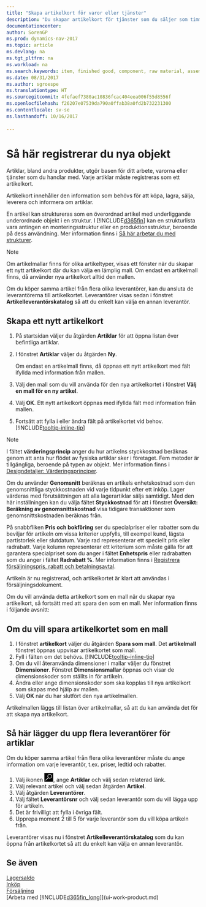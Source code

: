 ```yaml
---
title: "Skapa artikelkort för varor eller tjänster"
description: "Du skapar artikelkort för tjänster som du säljer som timmar och för fysiska produkter, till exempel monteringsartiklar, färdiga produkter, komponenter eller råmaterial som säljs från lagret."
documentationcenter: 
author: SorenGP
ms.prod: dynamics-nav-2017
ms.topic: article
ms.devlang: na
ms.tgt_pltfrm: na
ms.workload: na
ms.search.keywords: item, finished good, component, raw material, assembly item
ms.date: 08/31/2017
ms.author: sgroespe
ms.translationtype: HT
ms.sourcegitcommit: 4fefaef7380ac10836fcac404eea006f55d8556f
ms.openlocfilehash: f26207e07539da790a0ffab38a0fd2b732231300
ms.contentlocale: sv-se
ms.lasthandoff: 10/16/2017

---
```

# <a name="how-to-register-new-items"></a>Så här registrerar du nya objekt
Artiklar, bland andra produkter, utgör basen för ditt arbete, varorna eller tjänster som du handlar med. Varje artiklar måste registreras som ett artikelkort.

Artikelkort innehåller den information som behövs för att köpa, lagra, sälja, leverera och informera om artiklar.

En artikel kan struktureras som en överordnad artikel med underliggande underordnade objekt i en struktur. I [!INCLUDE[d365fin](includes/d365fin_md.md)] kan en strukturlista vara antingen en monteringsstruktur eller en produktionsstruktur, beroende på dess användning. Mer information finns i [Så här arbetar du med strukturer](inventory-how-work-BOMs.md).

> [!NOTE]  
>   Om artikelmallar finns för olika artikeltyper, visas ett fönster när du skapar ett nytt artikelkort där du kan välja en lämplig mall. Om endast en artikelmall finns, då använder nya artikelkort alltid den mallen.

Om du köper samma artikel från flera olika leverantörer, kan du ansluta de leverantörerna till artikelkortet. Leverantörer visas sedan i fönstret **Artikelleverantörskatalog** så att du enkelt kan välja en annan leverantör.

## <a name="to-create-a-new-item-card"></a>Skapa ett nytt artikelkort
1. På startsidan väljer du åtgärden **Artiklar** för att öppna listan över befintliga artiklar.  
2. I fönstret **Artiklar** väljer du åtgärden **Ny**.

    Om endast en artikelmall finns, då öppnas ett nytt artikelkort med fält ifyllda med information från mallen.
3. Välj den mall som du vill använda för den nya artikelkortet i fönstret **Välj en mall för en ny artikel**.
4. Välj **OK**. Ett nytt artikelkort öppnas med ifyllda fält med information från mallen.
5. Fortsätt att fylla i eller ändra fält på artikelkortet vid behov. [!INCLUDE[tooltip-inline-tip](includes/tooltip-inline-tip_md.md)]

> [!NOTE]
> I fältet **värderingsprincip** anger du hur artikelns styckkostnad beräknas genom att anta hur flödet av fysiska artiklar sker i företaget. Fem metoder är tillgängliga, beroende på typen av objekt. Mer information finns i [Designdetaljer: Värderingsprinciper](design-details-costing-methods.md).
>
> Om du använder **Genomsnitt** beräknas en artikels enhetskostnad som den genomsnittliga styckkostnaden vid varje tidpunkt efter ett inköp. Lager värderas med förutsättningen att alla lagerartiklar säljs samtidigt. Med den här inställningen kan du välja fältet **Styckkostnad** för att i fönstret **Översikt: Beräkning av genomsnittskostnad** visa tidigare transaktioner som genomsnittskostnaden beräknas från.

På snabbfliken **Pris och bokföring** ser du specialpriser eller rabatter som du beviljar för artikeln om vissa kriterier uppfylls, till exempel kund, lägsta partistorlek eller slutdatum. Varje rad representerar ett speciellt pris eller radrabatt. Varje kolumn representerar ett kriterium som måste gälla för att garantera specialpriset som du anger i fältet **Enhetspris** eller radrabatten som du anger i fältet **Radrabatt %**. Mer information finns i [Registrera försäljningspris, rabatt och betalningsavtal](sales-how-record-sales-price-discount-payment-agreements.md).

Artikeln är nu registrerad, och artikelkortet är klart att användas i försäljningsdokument.

Om du vill använda detta artikelkort som en mall när du skapar nya artikelkort, så fortsätt med att spara den som en mall. Mer information finns i följande avsnitt:

## <a name="to-save-the-item-card-as-a-template"></a>Om du vill spara artikelkortet som en mall
1. I fönstret **artikelkort** väljer du åtgärden **Spara som mall**. Det **artikelmall** fönstret öppnas uppvisar artikelkortet som mall.
2. Fyll i fälten om det behövs. [!INCLUDE[tooltip-inline-tip](includes/tooltip-inline-tip_md.md)]
3. Om du vill återanvända dimensioner i mallar väljer du fönstret **Dimensioner**. Fönstret **Dimensionsmallar** öppnas och visar de dimensionskoder som ställts in för artikeln.
4. Ändra eller ange dimensionskoder som ska kopplas till nya artikelkort som skapas med hjälp av mallen.
5. Välj **OK** när du har slutfört den nya artikelmallen.

Artikelmallen läggs till listan över artikelmallar, så att du kan använda det för att skapa nya artikelkort.

## <a name="to-set-up-multiple-vendors-for-an-item"></a>Så här lägger du upp flera leverantörer för artiklar  
Om du köper samma artikel från flera olika leverantörer måste du ange information om varje leverantör, t.ex. priser, ledtid och rabatter.  

1.  Välj ikonen ![Söka efter sida eller rapport](media/ui-search/search_small.png "ikonen Söka efter sida eller rapport"), ange **Artiklar** och välj sedan relaterad länk.  
2.  Välj relevant artikel och välj sedan åtgärden **Artikel**.  
3.  Välj åtgärden **Leverantörer**.  
4.  Välj fältet **Leverantörsnr** och välj sedan leverantör som du vill lägga upp för artikeln.  
5.  Det är frivilligt att fylla i övriga fält.  
6.  Upprepa moment 2 till 5 för varje leverantör som du vill köpa artikeln från.

Leverantörer visas nu i fönstret **Artikelleverantörskatalog** som du kan öppna från artikelkortet så att du enkelt kan välja en annan leverantör.

## <a name="see-also"></a>Se även
  [Lagersaldo](inventory-manage-inventory.md)  
  [Inköp](purchasing-manage-purchasing.md)  
  [Försäljning](sales-manage-sales.md)  
  [Arbeta med [!INCLUDE[d365fin_long](includes/d365fin_long_md.md)]](ui-work-product.md)

##

